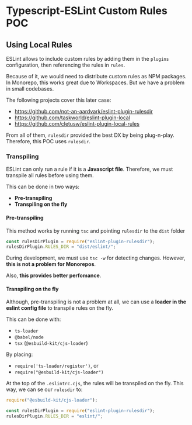 # Typescript-ESLint Custom Rules POC

## Using Local Rules

ESLint allows to include custom rules by adding them in the `plugins` configuration, then referencing the rules in `rules`.

Because of it, we would need to distribute custom rules as NPM packages. In Monorepo, this works great due to Workspaces. But we have a problem in small codebases.

The following projects cover this later case:
* https://github.com/not-an-aardvark/eslint-plugin-rulesdir
* https://github.com/taskworld/eslint-plugin-local
* https://github.com/cletusw/eslint-plugin-local-rules

From all of them, `rulesdir` provided the best DX by being plug-n-play. Therefore, this POC uses `rulesdir`.

### Transpiling

ESLint can only run a rule if it is a **Javascript file**. Therefore, we must transpile all rules before using them.

This can be done in two ways:

* **Pre-transpiling**
* **Transpiling on the fly**

#### Pre-transpiling

This method works by running `tsc` and pointing `rulesdir` to the `dist` folder

```js
const rulesDirPlugin = require("eslint-plugin-rulesdir");
rulesDirPlugin.RULES_DIR = "dist/eslint/";
```

During development, we must use `tsc -w` for detecting changes. However, **this is not a problem for Monorepos**.

Also, **this provides better perfomance**.

#### Transpiling on the fly

Although, pre-transpiling is not a problem at all, we can use a **loader in the eslint config file** to transpile rules on the fly.

This can be done with:
* `ts-loader`
* `@babel/node`
* `tsx` (`@esbuild-kit/cjs-loader`)

By placing:
* `require('ts-loader/register')`, or
* `require("@esbuild-kit/cjs-loader")`

At the top of the `.eslintrc.cjs`, the rules will be transpiled on the fly. This way, we can se our `rulesdir` to:

```js
require("@esbuild-kit/cjs-loader");

const rulesDirPlugin = require("eslint-plugin-rulesdir");
rulesDirPlugin.RULES_DIR = "eslint/";
```
